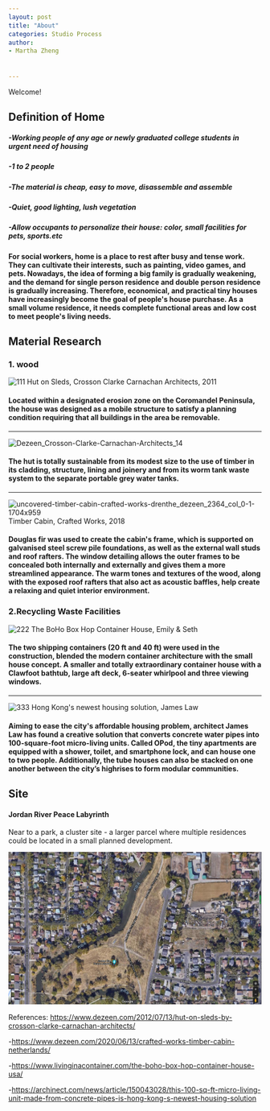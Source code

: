 ```yaml
---
layout: post
title: "About"
categories: Studio Process
author:
- Martha Zheng


---
```


Welcome!


## Definition of Home
##### -Working people of any age or newly graduated college students in urgent need of housing
##### -1 to 2 people
##### -The material is cheap, easy to move, disassemble and assemble
##### -Quiet, good lighting, lush vegetation
##### -Allow occupants to personalize their house: color, small facilities for pets, sports.etc
 
#### For social workers, home is a place to rest after busy and tense work. They can cultivate their interests, such as painting, video games, and pets. Nowadays, the idea of forming a big family is gradually weakening, and the demand for single person residence and double person residence is gradually increasing. Therefore, economical, and practical tiny houses have increasingly become the goal of people's house purchase. As a small volume residence, it needs complete functional areas and low cost to meet people's living needs.

## Material Research
### 1. wood

![111](https://user-images.githubusercontent.com/90550813/133102547-2386e5bc-b8de-45cf-b45a-59950b14be9b.png)
Hut on Sleds, Crosson Clarke Carnachan Architects, 2011
#### Located within a designated erosion zone on the Coromandel Peninsula, the house was designed as a mobile structure to satisfy a planning condition requiring that all buildings in the area be removable.
---
![Dezeen_Crosson-Clarke-Carnachan-Architects_14](https://user-images.githubusercontent.com/90550813/133101339-2b9c7a81-bbfa-45cf-95da-5a9d8e494970.png)
#### The hut is totally sustainable from its modest size to the use of timber in its cladding, structure, lining and joinery and from its worm tank waste system to the separate portable grey water tanks.

--- 
![uncovered-timber-cabin-crafted-works-drenthe_dezeen_2364_col_0-1-1704x959](https://user-images.githubusercontent.com/90550813/133077546-544e145b-8f6f-4c11-86cd-3396177eacb2.jpg)
Timber Cabin, Crafted Works, 2018
#### Douglas fir was used to create the cabin's frame, which is supported on galvanised steel screw pile foundations, as well as the external wall studs and roof rafters. The window detailing allows the outer frames to be concealed both internally and externally and gives them a more streamlined appearance. The warm tones and textures of the wood, along with the exposed roof rafters that also act as acoustic baffles, help create a relaxing and quiet interior environment.

### 2.Recycling Waste Facilities

![222](https://user-images.githubusercontent.com/90550813/133107203-3b400934-ec8e-499b-9565-5fff426e271f.png)
The BoHo Box Hop Container House, Emily & Seth
#### The two shipping containers (20 ft and 40 ft) were used in the construction, blended the modern container architecture with the small house concept. A smaller and totally extraordinary container house with a Clawfoot bathtub, large aft deck, 6-seater whirlpool and three viewing windows.

---
![333](https://user-images.githubusercontent.com/90550813/133109733-e2883ce1-09a4-47f8-b8cd-b3ef82325caa.png)
Hong Kong's newest housing solution, James Law
#### Aiming to ease the city's affordable housing problem, architect James Law has found a creative solution that converts concrete water pipes into 100-square-foot micro-living units. Called OPod, the tiny apartments are equipped with a shower, toilet, and smartphone lock, and can house one to two people. Additionally, the tube houses can also be stacked on one another between the city’s highrises to form modular communities.

## Site
#### Jordan River Peace Labyrinth
Near to a park, a cluster site - a larger parcel where multiple residences could be located in a small planned 
development. 

![site](https://raw.githubusercontent.com/yawenzh/YZmar/master/image/%E5%BE%AE%E4%BF%A1%E5%9B%BE%E7%89%87_20210913091342.png)

References: 
https://www.dezeen.com/2012/07/13/hut-on-sleds-by-crosson-clarke-carnachan-architects/
           
-https://www.dezeen.com/2020/06/13/crafted-works-timber-cabin-netherlands/
           
-https://www.livinginacontainer.com/the-boho-box-hop-container-house-usa/

-https://archinect.com/news/article/150043028/this-100-sq-ft-micro-living-unit-made-from-concrete-pipes-is-hong-kong-s-newest-housing-solution

